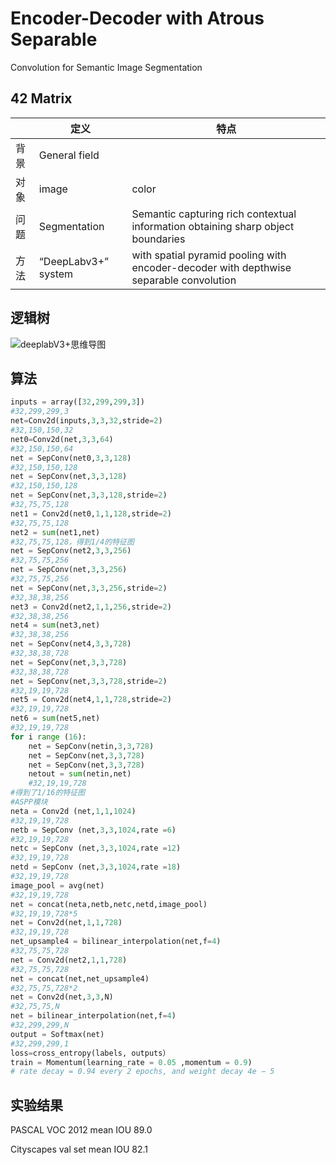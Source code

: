 # Encoder-Decoder with Atrous Separable
Convolution for Semantic Image Segmentation    

## 42 Matrix

|      | 定义                | 特点                                                         |
| ---- | ------------------- | ------------------------------------------------------------ |
| 背景 | General field       |                                                              |
| 对象 | image               | color                                                        |
| 问题 | Segmentation        | Semantic  capturing rich contextual information obtaining sharp object boundaries |
| 方法 | “DeepLabv3+” system | with spatial pyramid pooling  with encoder-decoder with depthwise separable convolution |

## 逻辑树

![deeplabV3+思维导图](D:\work_DL\论文阅读\deeplabV3+思维导图.PNG)

## 算法

```python
inputs = array([32,299,299,3])
#32,299,299,3
net=Conv2d(inputs,3,3,32,stride=2)
#32,150,150,32
net0=Conv2d(net,3,3,64)
#32,150,150,64
net = SepConv(net0,3,3,128)
#32,150,150,128
net = SepConv(net,3,3,128)
#32,150,150,128
net = SepConv(net,3,3,128,stride=2)
#32,75,75,128
net1 = Conv2d(net0,1,1,128,stride=2)
#32,75,75,128
net2 = sum(net1,net)
#32,75,75,128，得到1/4的特征图
net = SepConv(net2,3,3,256)
#32,75,75,256
net = SepConv(net,3,3,256)
#32,75,75,256
net = SepConv(net,3,3,256,stride=2)
#32,38,38,256
net3 = Conv2d(net2,1,1,256,stride=2)
#32,38,38,256
net4 = sum(net3,net)
#32,38,38,256
net = SepConv(net4,3,3,728)
#32,38,38,728
net = SepConv(net,3,3,728)
#32,38,38,728
net = SepConv(net,3,3,728,stride=2)
#32,19,19,728
net5 = Conv2d(net4,1,1,728,stride=2)
#32,19,19,728
net6 = sum(net5,net)
#32,19,19,728
for i range (16):
    net = SepConv(netin,3,3,728)
    net = SepConv(net,3,3,728)
    net = SepConv(net,3,3,728)
    netout = sum(netin,net)
    #32,19,19,728
#得到了1/16的特征图
#ASPP模块
neta = Conv2d (net,1,1,1024)
#32,19,19,728
netb = SepConv (net,3,3,1024,rate =6)
#32,19,19,728
netc = SepConv (net,3,3,1024,rate =12)
#32,19,19,728
netd = SepConv (net,3,3,1024,rate =18)
#32,19,19,728
image_pool = avg(net)
#32,19,19,728
net = concat(neta,netb,netc,netd,image_pool)
#32,19,19,728*5
net = Conv2d(net,1,1,728)
#32,19,19,728
net_upsample4 = bilinear_interpolation(net,f=4)
#32,75,75,728
net = Conv2d(net2,1,1,728)
#32,75,75,728
net = concat(net,net_upsample4)
#32,75,75,728*2
net = Conv2d(net,3,3,N)
#32,75,75,N
net = bilinear_interpolation(net,f=4)
#32,299,299,N
output = Softmax(net)
#32,299,299,1
loss=cross_entropy(labels, outputs）
train = Momentum(learning_rate = 0.05 ,momentum = 0.9)
# rate decay = 0.94 every 2 epochs, and weight decay 4e − 5
```

## 实验结果

PASCAL VOC 2012   mean IOU  89.0

Cityscapes val set   mean IOU   82.1